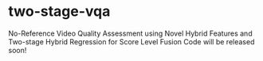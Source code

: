 # two-stage-vqa
 No-Reference Video Quality Assessment using Novel Hybrid Features and Two-stage Hybrid Regression for Score Level Fusion
 Code will be released soon!
